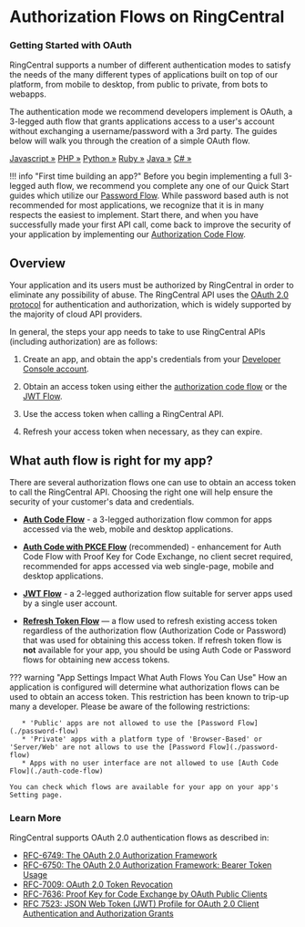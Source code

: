 # Authorization Flows on RingCentral

<div class="jumbotron pt-1">
  <h3 class="display-5">Getting Started with OAuth</h3>
  <p class="lead">RingCentral supports a number of different authentication modes to satisfy the needs of the many different types of applications built on top of our platform, from mobile to desktop, from public to private, from bots to webapps.</p>
  <p>The authentication mode we recommend developers implement is OAuth, a 3-legged auth flow that grants applications access to a user's account without exchanging a username/password with a 3rd party. The guides below will walk you through the creation of a simple OAuth flow.</p>
  <a href="quick-start/#Javascript" class="btn btn-light qs-link">Javascript &raquo;</a>
  <a href="quick-start/#PHP" class="btn btn-light qs-link">PHP &raquo;</a>
  <a href="quick-start/#Python" class="btn btn-light qs-link">Python &raquo;</a>
  <a href="quick-start/#Ruby" class="btn btn-light qs-link">Ruby &raquo;</a>
  <a href="quick-start/#Java" class="btn btn-light qs-link">Java &raquo;</a>
  <a href="quick-start/#C#" class="btn btn-light qs-link">C# &raquo;</a>
</div>

!!! info "First time building an app?"
    Before you begin implementing a full 3-legged auth flow, we recommend you complete any one of our Quick Start guides which utilize our [Password Flow](./password-flow/). While password based auth is not recommended for most applications, we recognize that it is in many respects the easiest to implement. Start there, and when you have successfully made your first API call, come back to improve the security of your application by implementing our [Authorization Code Flow](./auth-code-flow/). 

## Overview

Your application and its users must be authorized by RingCentral in order to eliminate any possibility of abuse. The RingCentral API uses the [OAuth 2.0 protocol](http://oauth.net/2/) for authentication and authorization, which is widely supported by the majority of cloud API providers.

In general, the steps your app needs to take to use RingCentral APIs (including authorization) are as follows:

1. Create an app, and obtain the app's credentials from your [Developer Console account](https://developer.ringcentral.com/my-account.html).

2. Obtain an access token using either the [authorization code flow](./auth-code-flow) or the [JWT Flow](./jwt-flow).

3. Use the access token when calling a RingCentral API.

4. Refresh your access token when necessary, as they can expire. 

## What auth flow is right for my app?

There are several authorization flows one can use to obtain an access token to call the RingCentral API. Choosing the right one will help ensure the security of your customer's data and credentials. 

* **[Auth Code Flow](./auth-code-flow)** - a 3-legged authorization flow common for apps accessed via the web, mobile and desktop applications. 

* **[Auth Code with PKCE Flow](./auth-code-pkce-flow)** (recommended) - enhancement for Auth Code Flow with Proof Key for Code Exchange, no client secret required, recommended for apps accessed via web single-page, mobile and desktop applications.

* **[JWT Flow](./jwt-flow)** - a 2-legged authorization flow suitable for server apps used by a single user account. 

* **[Refresh Token Flow](./refresh-tokens/)** — a flow used to refresh existing access token regardless of the authorization flow (Authorization Code or Password) that was used for obtaining this access token. If refresh token flow is **not** available for your app, you should be using Auth Code or Password flows for obtaining new access tokens.

??? warning "App Settings Impact What Auth Flows You Can Use"
    How an application is configured will determine what authorization flows can be used to obtain an access token. This restriction has been known to trip-up many a developer. Please be aware of the following restrictions:
    
       * 'Public' apps are not allowed to use the [Password Flow](./password-flow)
       * 'Private' apps with a platform type of 'Browser-Based' or 'Server/Web' are not allows to use the [Password Flow](./password-flow)
       * Apps with no user interface are not allowed to use [Auth Code Flow](./auth-code-flow)
    
    You can check which flows are available for your app on your app's Setting page.


### Learn More

RingCentral supports OAuth 2.0 authentication flows as described in:

* [RFC-6749: The OAuth 2.0 Authorization Framework](https://tools.ietf.org/html/rfc6749)
* [RFC-6750: The OAuth 2.0 Authorization Framework: Bearer Token Usage](https://tools.ietf.org/html/rfc6750)
* [RFC-7009: OAuth 2.0 Token Revocation](https://tools.ietf.org/html/rfc7009)
* [RFC-7636: Proof Key for Code Exchange by OAuth Public Clients](https://tools.ietf.org/html/rfc7636)
* [RFC 7523: JSON Web Token (JWT) Profile for OAuth 2.0 Client Authentication and Authorization Grants](https://datatracker.ietf.org/doc/html/rfc7523)
